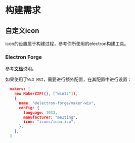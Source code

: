# 构建需求

## 自定义icon

icon的设置属于构建过程，参考你所使用的electron构建工具。

### Electron Forge

参考[文档](https://www.electronforge.io/guides/create-and-add-icons)说明。

如果使用了`WiX MSI`，需要进行额外配置，在其配置中进行设置：

```json
  makers: [
    new MakerZIP({}, ["win32"]),
    {
      name: "@electron-forge/maker-wix",
      config: {
        language: 1033,
        manufacturer: "me1ting",
        icon: "icons/icon.ico",
      },
    },
  ]
```
